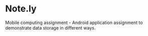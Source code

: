 # Note.ly
Mobile computing assignment - Android application assignment to demonstrate data storage in different ways.
